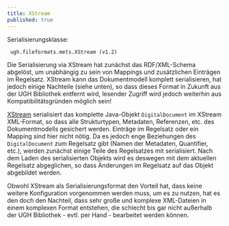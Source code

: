 ```yaml
---
title: XStream
published: true
---
```


Serialisierungsklasse:

```text
 ugh.fileformats.mets.XStream (v1.2)
```

Die Serialisierung via XStream hat zunächst das RDF/XML-Schema abgelöst, um unabhängig zu sein von Mappings und zusätzlichen Einträgen im Regelsatz. XStream kann das Dokumentmodell komplett serialisieren, hat jedoch einige Nachteile (siehe unten), so dass dieses Format in Zukunft aus der UGH Bibliothek entfernt wird, lesender Zugriff wird jedoch weiterhin aus Kompatibilitätsgründen möglich sein!

[XStream](http://xstream.codehaus.org/) serialisiert das komplette Java-Objekt `DigitalDocument` im XStream XML-Format, so dass alle Strukturtypen, Metadaten, Referenzen, etc. des Dokumentmodells gesichert werden. Einträge im Regelsatz oder ein Mapping sind hier nicht nötig. Da es jedoch enge Beziehungen des `DigitalDocument` zum Regelsatz gibt (Namen der Metadaten, Quantifier, etc.), werden zunächst einige Teile des Regelsatzes mit serialisiert. Nach dem Laden des serialisierten Objekts wird es deswegen mit dem aktuellen Regelsatz abgeglichen, so dass Änderungen im Regelsatz auf das Objekt abgebildet werden.

Obwohl XStream als Serialisierungsformat den Vorteil hat, dass keine weitere Konfiguration vorgenommen werden muss, um es zu nutzen, hat es den doch den Nachteil, dass sehr große und komplexe XML-Dateien in einem komplexen Format entstehen, die schlecht bis gar nicht außerhalb der UGH Bibliothek - evtl. per Hand - bearbeitet werden können.

